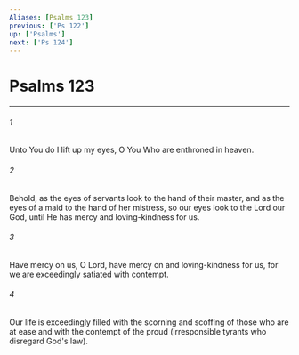 ```yaml
---
Aliases: [Psalms 123]
previous: ['Ps 122']
up: ['Psalms']
next: ['Ps 124']
---
```

# Psalms 123

***


###### 1 


Unto You do I lift up my eyes, O You Who are enthroned in heaven. 


###### 2 


Behold, as the eyes of servants look to the hand of their master, and as the eyes of a maid to the hand of her mistress, so our eyes look to the Lord our God, until He has mercy and loving-kindness for us. 


###### 3 


Have mercy on us, O Lord, have mercy on and loving-kindness for us, for we are exceedingly satiated with contempt. 


###### 4 


Our life is exceedingly filled with the scorning and scoffing of those who are at ease and with the contempt of the proud (irresponsible tyrants who disregard God's law).
